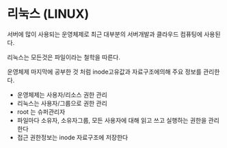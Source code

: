 # 리눅스 (LINUX)

서버에 많이 사용되는 운영체제로 최근 대부분의 서버개발과 클라우드 컴퓨팅에 사용된다.  

리눅스는 모든것은 파일이라는 철학을 따른다.  

운영체제 마지막에 공부한 것 처럼 inode고유값과 자료구조에의해 주요 정보를 관리한다.  

- 운영체제는 사용자/리소스 권한 관리
- 리눅스는 사용자/그룹으로 권한 관리
- root 는 슈퍼관리자
- 파일마다 소유자, 소유자그룹, 모든 사용자에 대해 읽고 쓰고 실행하는 권한을 관리한다
- 접근 권한정보는 inode 자료구조에 저장한다

